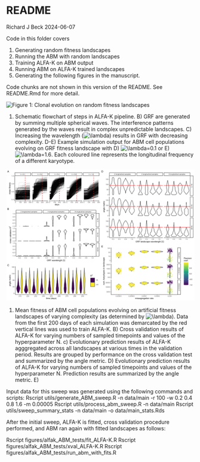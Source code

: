 README
================
Richard J Beck
2024-06-07

Code in this folder covers

1)  Generating random fitness landscapes
2)  Running the ABM with random landscapes
3)  Training ALFA-K on ABM output
4)  Running ABM on ALFA-K trained landscapes
5)  Generating the following figures in the manuscript.

Code chunks are not shown in this version of the README. See README.Rmd
for more detail.

![Figure 1: Clonal evolution on random fitness
landscapes](figs/fig1.png)

1)  Schematic flowchart of steps in ALFA-K pipeline. B) GRF are
    generated by summing multiple spherical waves. The interference
    patterns generated by the waves result in complex unpredictable
    landscapes. C) Increasing the wavelength
    (![\lambda](https://latex.codecogs.com/png.image?%5Cdpi%7B110%7D&space;%5Cbg_white&space;%5Clambda "\lambda"))
    results in GRF with decreasing complexity. D-E) Example simulation
    output for ABM cell populations evolving on GRF fitness landscape
    with D)
    ![\lambda=0.1](https://latex.codecogs.com/png.image?%5Cdpi%7B110%7D&space;%5Cbg_white&space;%5Clambda%3D0.1 "\lambda=0.1")
    or E)
    ![\lambda=1.6](https://latex.codecogs.com/png.image?%5Cdpi%7B110%7D&space;%5Cbg_white&space;%5Clambda%3D1.6 "\lambda=1.6").
    Each coloured line represents the longitudinal frequency of a
    different karyotype.

![Figure 2: Validation of ALFA-K against synthetic data.](figs/fig2.png)

1)  Mean fitness of ABM cell populations evolving on artificial fitness
    landscapes of varying complexity (as determined by
    ![\lambda](https://latex.codecogs.com/png.image?%5Cdpi%7B110%7D&space;%5Cbg_white&space;%5Clambda "\lambda")).
    Data from the first 200 days of each simulation was demarcated by
    the red vertical lines was used to train ALFA-K. B) Cross validation
    results of ALFA-K for varying numbers of sampled timepoints and
    values of the hyperparameter N. c) Evolutionary prediction results
    of ALFA-K agggregated across all landscapes at various times in the
    validation period. Results are grouped by performance on the cross
    validation test and summarized by the angle metric. D) Evolutionary
    prediction results of ALFA-K for varying numbers of sampled
    timepoints and values of the hyperparameter N. Prediction results
    are summarized by the angle metric. E)

Input data for this sweep was generated using the following commands and
scripts: Rscript utils/generate_ABM_sweep.R -n data/main -r 100 -w 0.2
0.4 0.8 1.6 -m 0.00005 Rscript utils/process_abm_sweep.R -n data/main
Rscript utils/sweep_summary_stats -n data/main -o data/main_stats.Rds

After the initial sweep, ALFA-K is fitted, cross validation procedure
performed, and ABM ran again with fitted landscapes as follows:

Rscript figures/alfak_ABM_tests/fit_ALFA-K.R Rscript
figures/alfak_ABM_tests/xval_ALFA-K.R Rscript
figures/alfak_ABM_tests/run_abm_with_fits.R
